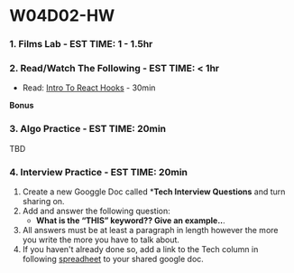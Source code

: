 # W04D02-HW

### 1. Films Lab - EST TIME: 1 - 1.5hr


### 2. Read/Watch The Following - EST TIME: < 1hr

 - Read: [Intro To React Hooks](https://daveceddia.com/intro-to-hooks/) - 30min

 **Bonus**
 

### 3. Algo Practice - EST TIME: 20min

TBD

### 4.  Interview Practice - EST TIME: 20min

1.  Create a new Googgle Doc called ***Tech Interview Questions** and turn sharing on.
2. Add and answer the following question: 
   - **What is the “THIS” keyword?? Give an example..**.
3. All answers must be at least a paragraph in length however the more you write the more you have to talk about.
4. If you haven't already done so, add a link to the Tech column in following [spreadheet](https://docs.google.com/spreadsheets/d/1S9-poFULhpext3xjNmuU1g-raZGKkFrODEACrIRFLi0/edit#gid=0) to your shared google doc.
